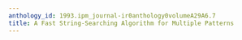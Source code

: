 ```yaml
---
anthology_id: 1993.ipm_journal-ir0anthology0volumeA29A6.7
title: A Fast String-Searching Algorithm for Multiple Patterns
---
```

